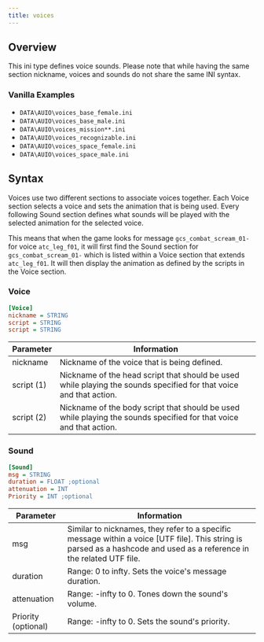 ```yaml
---
title: voices
---
```


## Overview

This ini type defines voice sounds. Please note that while having the same section nickname, voices and sounds do not share the same INI syntax.

### Vanilla Examples

* `DATA\AUIO\voices_base_female.ini`
* `DATA\AUIO\voices_base_male.ini`
* `DATA\AUIO\voices_mission**.ini`
* `DATA\AUIO\voices_recognizable.ini`
* `DATA\AUIO\voices_space_female.ini`
* `DATA\AUIO\voices_space_male.ini`

## Syntax

Voices use two different sections to associate voices together. Each Voice section selects a voice and sets the animation that is being used. Every following Sound section defines what sounds will be played with the selected animation for the selected voice.

This means that when the game looks for message `gcs_combat_scream_01-` for voice `atc_leg_f01`, it will first find the Sound section for `gcs_combat_scream_01-` which is listed within a Voice section that extends `atc_leg_f01`. It will then display the animation as defined by the scripts in the Voice section.

### Voice

```ini
[Voice] 
nickname = STRING 
script = STRING 
script = STRING
```

| Parameter  | Information                                                                                                        |
| ---------- | ------------------------------------------------------------------------------------------------------------------ |
| nickname   | Nickname of the voice that is being defined.                                                                       |
| script (1) | Nickname of the head script that should be used while playing the sounds specified for that voice and that action. |
| script (2) | Nickname of the body script that should be used while playing the sounds specified for that voice and that action. |

### Sound

```ini
[Sound] 
msg = STRING 
duration = FLOAT ;optional 
attenuation = INT 
Priority = INT ;optional
```

| Parameter           | Information                                                                                                                                                            |
| ------------------- | ---------------------------------------------------------------------------------------------------------------------------------------------------------------------- |
| msg                 | Similar to nicknames, they refer to a specific message within a voice [UTF file]. This string is parsed as a hashcode and used as a reference in the related UTF file. |
| duration            | Range: 0 to infty. Sets the voice's message duration.                                                                                                                  |
| attenuation         | Range: -infty to 0. Tones down the sound's volume.                                                                                                                     |
| Priority (optional) | Range: -infty to 0. Sets the sound's priority.                                                                                                                         |